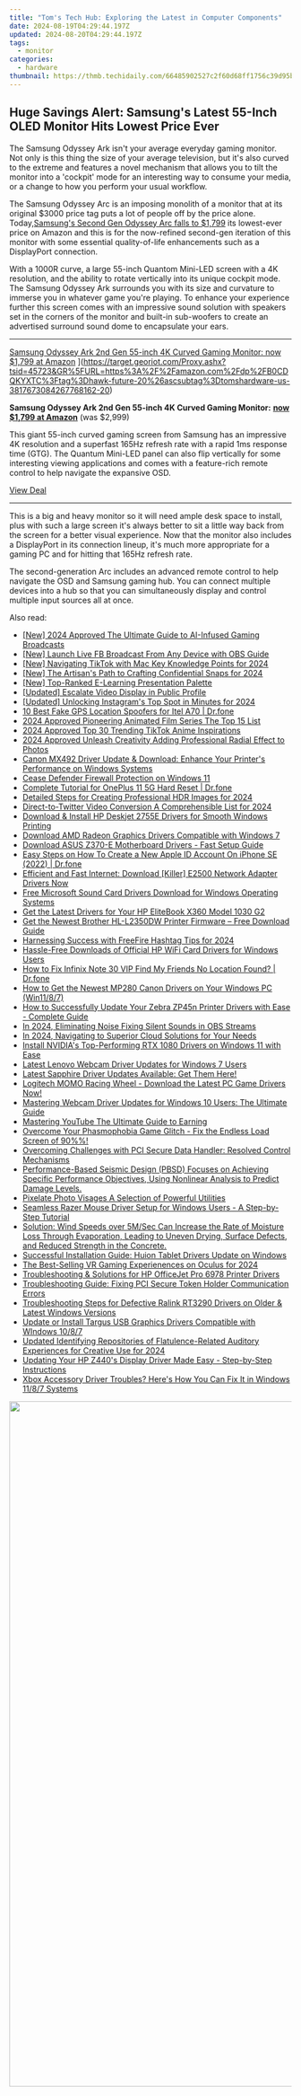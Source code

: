 ```yaml
---
title: "Tom's Tech Hub: Exploring the Latest in Computer Components"
date: 2024-08-19T04:29:44.197Z
updated: 2024-08-20T04:29:44.197Z
tags:
  - monitor
categories:
  - hardware
thumbnail: https://thmb.techidaily.com/66485902527c2f60d68ff1756c39d95b2b9ff2d6a92e3e5c77cff27210813f40.jpg
---
```


## Huge Savings Alert: Samsung's Latest 55-Inch OLED Monitor Hits Lowest Price Ever

The Samsung Odyssey Ark isn't your average everyday gaming monitor. Not only is this thing the size of your average television, but it's also curved to the extreme and features a novel mechanism that allows you to tilt the monitor into a 'cockpit' mode for an interesting way to consume your media, or a change to how you perform your usual workflow.

 The Samsung Odyssey Arc is an imposing monolith of a monitor that at its original $3000 price tag puts a lot of people off by the price alone. Today,[Samsung's Second Gen Odyssey Arc falls to $1,799](<https://shop-links.co/link/?exclusive=1&publisher_slug=itechdaily19598&url=https%3A%2F%2Ftarget.georiot.com%2FProxy.ashx%3Ftsid%3D45723%26GR%255FURL%3Dhttps%253A%252F%252Famazon.com%252Fdp%252FB0CDQKYXTC%253Ftag%253Dhawk-future-20%2526ascsubtag%253Dtomshardware-us-9225520261495588000-20>) its lowest-ever price on Amazon and this is for the now-refined second-gen iteration of this monitor with some essential quality-of-life enhancements such as a DisplayPort connection.

 With a 1000R curve, a large 55-inch Quantom Mini-LED screen with a 4K resolution, and the ability to rotate vertically into its unique cockpit mode. The Samsung Odyssey Ark surrounds you with its size and curvature to immerse you in whatever game you're playing. To enhance your experience further this screen comes with an impressive sound solution with speakers set in the corners of the monitor and built-in sub-woofers to create an advertised surround sound dome to encapsulate your ears.

---

[Samsung Odyssey Ark 2nd Gen 55-inch 4K Curved Gaming Monitor: now $1,799 at Amazon](https://cdn.mos.cms.futurecdn.net/szhDRZbrCcfok58VCbdJ6J-200-100.png "Samsung Odyssey Ark 2nd Gen 55-inch 4K Curved Gaming Monitor: now $1,799 at Amazon") ](https://target.georiot.com/Proxy.ashx?tsid=45723&GR%5FURL=https%3A%2F%2Famazon.com%2Fdp%2FB0CDQKYXTC%3Ftag%3Dhawk-future-20%26ascsubtag%3Dtomshardware-us-3817673084267768162-20)

 **Samsung Odyssey Ark 2nd Gen 55-inch 4K Curved Gaming Monitor:** [**now $1,799 at Amazon**](https://target.georiot.com/Proxy.ashx?tsid=45723&GR%5FURL=https%3A%2F%2Famazon.com%2Fdp%2FB0CDQKYXTC%3Ftag%3Dhawk-future-20%26ascsubtag%3Dtomshardware-us-1183519488563533539-20) (was $2,999)  
  
 This giant 55-inch curved gaming screen from Samsung has an impressive 4K resolution and a superfast 165Hz refresh rate with a rapid 1ms response time (GTG). The Quantum Mini-LED panel can also flip vertically for some interesting viewing applications and comes with a feature-rich remote control to help navigate the expansive OSD.

[View Deal](https://target.georiot.com/Proxy.ashx?tsid=45723&GR%5FURL=https%3A%2F%2Famazon.com%2Fdp%2FB0CDQKYXTC%3Ftag%3Dhawk-future-20%26ascsubtag%3Dtomshardware-us-3817673084267768162-20)

---

 This is a big and heavy monitor so it will need ample desk space to install, plus with such a large screen it's always better to sit a little way back from the screen for a better visual experience. Now that the monitor also includes a DisplayPort in its connection lineup, it's much more appropriate for a gaming PC and for hitting that 165Hz refresh rate.

 The second-generation Arc includes an advanced remote control to help navigate the OSD and Samsung gaming hub. You can connect multiple devices into a hub so that you can simultaneously display and control multiple input sources all at once.

<ins class="adsbygoogle"
     style="display:block"
     data-ad-format="autorelaxed"
     data-ad-client="ca-pub-7571918770474297"
     data-ad-slot="1223367746"></ins>



<ins class="adsbygoogle"
     style="display:block"
     data-ad-client="ca-pub-7571918770474297"
     data-ad-slot="8358498916"
     data-ad-format="auto"
     data-full-width-responsive="true"></ins>

<span class="atpl-alsoreadstyle">Also read:</span>
<div><ul>
<li><a href="https://desktop-recording.techidaily.com/new-2024-approved-the-ultimate-guide-to-ai-infused-gaming-broadcasts/"><u>[New] 2024 Approved  The Ultimate Guide to AI-Infused Gaming Broadcasts</u></a></li>
<li><a href="https://facebook-video-content.techidaily.com/new-launch-live-fb-broadcast-from-any-device-with-obs-guide/"><u>[New] Launch Live FB Broadcast From Any Device with OBS Guide</u></a></li>
<li><a href="https://tiktok-videos.techidaily.com/new-navigating-tiktok-with-mac-key-knowledge-points-for-2024/"><u>[New] Navigating TikTok with Mac  Key Knowledge Points for 2024</u></a></li>
<li><a href="https://snapchat-videos.techidaily.com/new-the-artisans-path-to-crafting-confidential-snaps-for-2024/"><u>[New] The Artisan's Path to Crafting Confidential Snaps for 2024</u></a></li>
<li><a href="https://fox-cloud.techidaily.com/new-top-ranked-e-learning-presentation-palette/"><u>[New] Top-Ranked E-Learning Presentation Palette</u></a></li>
<li><a href="https://facebook-videos.techidaily.com/updated-escalate-video-display-in-public-profile/"><u>[Updated] Escalate Video Display in Public Profile</u></a></li>
<li><a href="https://instagram-videos.techidaily.com/updated-unlocking-instagrams-top-spot-in-minutes-for-2024/"><u>[Updated] Unlocking Instagram's Top Spot in Minutes for 2024</u></a></li>
<li><a href="https://location-fake.techidaily.com/10-best-fake-gps-location-spoofers-for-itel-a70-drfone-by-drfone-virtual-android/"><u>10 Best Fake GPS Location Spoofers for Itel A70 | Dr.fone</u></a></li>
<li><a href="https://fox-info.techidaily.com/2024-approved-pioneering-animated-film-series-the-top-15-list/"><u>2024 Approved  Pioneering Animated Film Series  The Top 15 List</u></a></li>
<li><a href="https://tiktok-video-recordings.techidaily.com/2024-approved-top-30-trending-tiktok-anime-inspirations/"><u>2024 Approved  Top 30 Trending TikTok Anime Inspirations</u></a></li>
<li><a href="https://fox-cloud.techidaily.com/2024-approved-unleash-creativity-adding-professional-radial-effect-to-photos/"><u>2024 Approved  Unleash Creativity  Adding Professional Radial Effect to Photos</u></a></li>
<li><a href="https://hardware-updates.techidaily.com/canon-mx492-driver-update-and-download-enhance-your-printers-performance-on-windows-systems/"><u>Canon MX492 Driver Update & Download: Enhance Your Printer's Performance on Windows Systems</u></a></li>
<li><a href="https://win11-tips.techidaily.com/cease-defender-firewall-protection-on-windows-11/"><u>Cease Defender Firewall Protection on Windows 11</u></a></li>
<li><a href="https://techidaily.com/complete-tutorial-for-oneplus-11-5g-hard-reset-drfone-by-drfone-reset-android-reset-android/"><u>Complete Tutorial for OnePlus 11 5G Hard Reset | Dr.fone</u></a></li>
<li><a href="https://fox-boxes.techidaily.com/detailed-steps-for-creating-professional-hdr-images-for-2024/"><u>Detailed Steps for Creating Professional HDR Images for 2024</u></a></li>
<li><a href="https://fox-friendly.techidaily.com/direct-to-twitter-video-conversion-a-comprehensible-list-for-2024/"><u>Direct-to-Twitter Video Conversion  A Comprehensible List for 2024</u></a></li>
<li><a href="https://hardware-updates.techidaily.com/download-and-install-hp-deskjet-2755e-drivers-for-smooth-windows-printing/"><u>Download & Install HP Deskjet 2755E Drivers for Smooth Windows Printing</u></a></li>
<li><a href="https://hardware-updates.techidaily.com/download-amd-radeon-graphics-drivers-compatible-with-windows-7/"><u>Download AMD Radeon Graphics Drivers Compatible with Windows 7</u></a></li>
<li><a href="https://hardware-updates.techidaily.com/download-asus-z370-e-motherboard-drivers-fast-setup-guide/"><u>Download ASUS Z370-E Motherboard Drivers - Fast Setup Guide</u></a></li>
<li><a href="https://iphone-unlock.techidaily.com/easy-steps-on-how-to-create-a-new-apple-id-account-on-iphone-se-2022-drfone-by-drfone-ios/"><u>Easy Steps on How To Create a New Apple ID Account On iPhone SE (2022) | Dr.fone</u></a></li>
<li><a href="https://hardware-updates.techidaily.com/efficient-and-fast-internet-download-killer-e2500-network-adapter-drivers-now/"><u>Efficient and Fast Internet: Download [Killer] E2500 Network Adapter Drivers Now</u></a></li>
<li><a href="https://hardware-updates.techidaily.com/free-microsoft-sound-card-drivers-download-for-windows-operating-systems/"><u>Free Microsoft Sound Card Drivers Download for Windows Operating Systems</u></a></li>
<li><a href="https://hardware-updates.techidaily.com/get-the-latest-drivers-for-your-hp-elitebook-x360-model-1030-g2/"><u>Get the Latest Drivers for Your HP EliteBook X360 Model 1030 G2</u></a></li>
<li><a href="https://hardware-updates.techidaily.com/get-the-newest-brother-hl-l2350dw-printer-firmware-free-download-guide/"><u>Get the Newest Brother HL-L2350DW Printer Firmware – Free Download Guide</u></a></li>
<li><a href="https://youtube-help.techidaily.com/harnessing-success-with-freefire-hashtag-tips-for-2024/"><u>Harnessing Success with FreeFire Hashtag Tips for 2024</u></a></li>
<li><a href="https://hardware-updates.techidaily.com/hassle-free-downloads-of-official-hp-wifi-card-drivers-for-windows-users/"><u>Hassle-Free Downloads of Official HP WiFi Card Drivers for Windows Users</u></a></li>
<li><a href="https://fake-location.techidaily.com/how-to-fix-infinix-note-30-vip-find-my-friends-no-location-found-drfone-by-drfone-virtual-android/"><u>How to Fix Infinix Note 30 VIP Find My Friends No Location Found? | Dr.fone</u></a></li>
<li><a href="https://hardware-updates.techidaily.com/how-to-get-the-newest-mp280-canon-drivers-on-your-windows-pc-win1187/"><u>How to Get the Newest MP280 Canon Drivers on Your Windows PC (Win11/8/7)</u></a></li>
<li><a href="https://hardware-updates.techidaily.com/how-to-successfully-update-your-zebra-zp45n-printer-drivers-with-ease-complete-guide/"><u>How to Successfully Update Your Zebra ZP45n Printer Drivers with Ease - Complete Guide</u></a></li>
<li><a href="https://digital-screen-recording.techidaily.com/in-2024-eliminating-noise-fixing-silent-sounds-in-obs-streams/"><u>In 2024, Eliminating Noise  Fixing Silent Sounds in OBS Streams</u></a></li>
<li><a href="https://extra-approaches.techidaily.com/in-2024-navigating-to-superior-cloud-solutions-for-your-needs/"><u>In 2024, Navigating to Superior Cloud Solutions for Your Needs</u></a></li>
<li><a href="https://hardware-updates.techidaily.com/install-nvidias-top-performing-rtx-1080-drivers-on-windows-11-with-ease/"><u>Install NVIDIA's Top-Performing RTX 1080 Drivers on Windows 11 with Ease</u></a></li>
<li><a href="https://hardware-updates.techidaily.com/latest-lenovo-webcam-driver-updates-for-windows-7-users/"><u>Latest Lenovo Webcam Driver Updates for Windows 7 Users</u></a></li>
<li><a href="https://hardware-updates.techidaily.com/latest-sapphire-driver-updates-available-get-them-here/"><u>Latest Sapphire Driver Updates Available: Get Them Here!</u></a></li>
<li><a href="https://hardware-updates.techidaily.com/logitech-momo-racing-wheel-download-the-latest-pc-game-drivers-now/"><u>Logitech MOMO Racing Wheel - Download the Latest PC Game Drivers Now!</u></a></li>
<li><a href="https://hardware-updates.techidaily.com/mastering-webcam-driver-updates-for-windows-10-users-the-ultimate-guide/"><u>Mastering Webcam Driver Updates for Windows 10 Users: The Ultimate Guide</u></a></li>
<li><a href="https://youtube-webster.techidaily.com/ring-youtube-the-ultimate-guide-to-earning/"><u>Mastering YouTube  The Ultimate Guide to Earning</u></a></li>
<li><a href="https://hardware-updates.techidaily.com/overcome-your-phasmophobia-game-glitch-fix-the-endless-load-screen-of-90/"><u>Overcome Your Phasmophobia Game Glitch - Fix the Endless Load Screen of 90%%!</u></a></li>
<li><a href="https://hardware-updates.techidaily.com/overcoming-challenges-with-pci-secure-data-handler-resolved-control-mechanisms/"><u>Overcoming Challenges with PCI Secure Data Handler: Resolved Control Mechanisms</u></a></li>
<li><a href="https://hardware-updates.techidaily.com/performance-based-seismic-design-pbsd-focuses-on-achieving-specific-performance-objectives-using-nonlinear-analysis-to-predict-damage-levels/"><u>Performance-Based Seismic Design (PBSD) Focuses on Achieving Specific Performance Objectives, Using Nonlinear Analysis to Predict Damage Levels.</u></a></li>
<li><a href="https://extra-information.techidaily.com/pixelate-photo-visages-a-selection-of-powerful-utilities/"><u>Pixelate Photo Visages  A Selection of Powerful Utilities</u></a></li>
<li><a href="https://hardware-updates.techidaily.com/seamless-razer-mouse-driver-setup-for-windows-users-a-step-by-step-tutorial/"><u>Seamless Razer Mouse Driver Setup for Windows Users - A Step-by-Step Tutorial</u></a></li>
<li><a href="https://hardware-updates.techidaily.com/solution-wind-speeds-over-5msec-can-increase-the-rate-of-moisture-loss-through-evaporation-leading-to-uneven-drying-surface-defects-and-reduced-strength-in-81/"><u>Solution: Wind Speeds over 5M/Sec Can Increase the Rate of Moisture Loss Through Evaporation, Leading to Uneven Drying, Surface Defects, and Reduced Strength in the Concrete.</u></a></li>
<li><a href="https://hardware-updates.techidaily.com/successful-installation-guide-huion-tablet-drivers-update-on-windows/"><u>Successful Installation Guide: Huion Tablet Drivers Update on Windows</u></a></li>
<li><a href="https://some-skills.techidaily.com/the-best-selling-vr-gaming-experienences-on-oculus-for-2024/"><u>The Best-Selling VR Gaming Experienences on Oculus for 2024</u></a></li>
<li><a href="https://hardware-updates.techidaily.com/troubleshooting-and-solutions-for-hp-officejet-pro-6978-printer-drivers/"><u>Troubleshooting & Solutions for HP OfficeJet Pro 6978 Printer Drivers</u></a></li>
<li><a href="https://hardware-updates.techidaily.com/troubleshooting-guide-fixing-pci-secure-token-holder-communication-errors/"><u>Troubleshooting Guide: Fixing PCI Secure Token Holder Communication Errors</u></a></li>
<li><a href="https://hardware-updates.techidaily.com/troubleshooting-steps-for-defective-ralink-rt3290-drivers-on-older-and-latest-windows-versions/"><u>Troubleshooting Steps for Defective Ralink RT3290 Drivers on Older & Latest Windows Versions</u></a></li>
<li><a href="https://hardware-updates.techidaily.com/update-or-install-targus-usb-graphics-drivers-compatible-with-windows-1087/"><u>Update or Install Targus USB Graphics Drivers Compatible with WIndows 10/8/7</u></a></li>
<li><a href="https://audio-editing.techidaily.com/updated-identifying-repositories-of-flatulence-related-auditory-experiences-for-creative-use-for-2024/"><u>Updated Identifying Repositories of Flatulence-Related Auditory Experiences for Creative Use for 2024</u></a></li>
<li><a href="https://hardware-updates.techidaily.com/updating-your-hp-z440s-display-driver-made-easy-step-by-step-instructions/"><u>Updating Your HP Z440's Display Driver Made Easy - Step-by-Step Instructions</u></a></li>
<li><a href="https://hardware-updates.techidaily.com/xbox-accessory-driver-troubles-heres-how-you-can-fix-it-in-windows-1187-systems/"><u>Xbox Accessory Driver Troubles? Here's How You Can Fix It in Windows 11/8/7 Systems</u></a></li>
</ul></div>

<!-- affiliate ads begin -->
<a href="https://vapordna.pxf.io/c/5597632/1496243/17238" target="_top" id="1496243"><img src="//a.impactradius-go.com/display-ad/17238-1496243" border="0" alt="" width="1000" height="1221"/></a><img height="0" width="0" src="https://imp.pxf.io/i/5597632/1496243/17238" style="position:absolute;visibility:hidden;" border="0" />
<!-- affiliate ads end -->